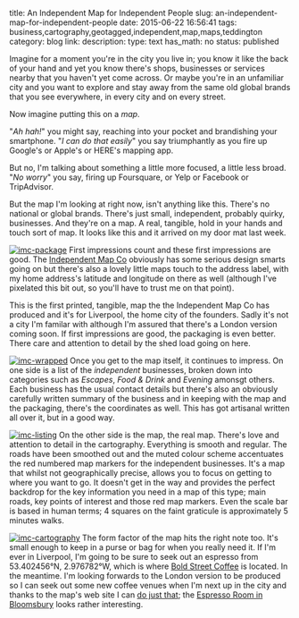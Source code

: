 title: An Independent Map for Independent People
slug: an-independent-map-for-independent-people
date: 2015-06-22 16:56:41
tags: business,cartography,geotagged,independent,map,maps,teddington
category: blog
link: 
description: 
type: text
has_math: no
status: published

Imagine for a moment you're in the city you live in; you know it like the back of your hand and yet you know there's shops, businesses or services nearby that you haven't yet come across. Or maybe you're in an unfamiliar city and you want to explore and stay away from the same old global brands that you see everywhere, in every city and on every street.


Now imagine putting this on a *map*.


"*Ah hah!*" you might say, reaching into your pocket and brandishing your smartphone. "*I can do that easily*" you say triumphantly as you fire up Google's or Apple's or HERE's mapping app.


But no, I'm talking about something a little more focused, a little less broad. "*No worry*" you say, firing up Foursquare, or Yelp or Facebook or TripAdvisor.

<!-- TEASER_END -->

But the map I'm looking at right now, isn't anything like this. There's no national or global brands. There's just small, independent, probably quirky, businesses. And they're on a map. A real, tangible, hold in your hands and touch sort of map. It looks like this and it arrived on my door mat last week.


[![imc-package](/wp-content/uploads/2015/06/imc-package-768x1024.jpg)](/wp-content/uploads/2015/06/imc-package.jpg "/wp-content/uploads/2015/06/imc-package.jpg")
First impressions count and these first impressions are good. The [Independent Map Co](https://www.independentmap.co/ "https://www.independentmap.co/") obviously has some serious design smarts going on but there's also a lovely little maps touch to the address label, with my home address's latitude and longitude on there as well (although I've pixelated this bit out, so you'll have to trust me on that point).


This is the first printed, tangible, map the the Independent Map Co has produced and it's for Liverpool, the home city of the founders. Sadly it's not a city I'm familar with although I'm assured that there's a London version coming soon. If first impressions are good, the packaging is even better. There care and attention to detail by the shed load going on here.


[![imc-wrapped](/wp-content/uploads/2015/06/imc-wrapped-768x1024.jpg)](/wp-content/uploads/2015/06/imc-wrapped.jpg "/wp-content/uploads/2015/06/imc-wrapped.jpg")
Once you get to the map itself, it continues to impress. On one side is a list of the *independent* businesses, broken down into categories such as *Escapes*, *Food & Drink* and *Evening* amonsgt others. Each business has the usual contact details but there's also an obviously carefully written summary of the business and in keeping with the map and the packaging, there's the coordinates as well. This has got artisanal written all over it, but in a good way.


[![imc-listing](/wp-content/uploads/2015/06/imc-listing-1024x768.jpg)](/wp-content/uploads/2015/06/imc-listing.jpg "/wp-content/uploads/2015/06/imc-listing.jpg")
On the other side is the map, the real map. There's love and attention to detail in the cartography. Everything is smooth and regular. The roads have been smoothed out and the muted colour scheme accentuates the red numbered map markers for the independent businesses. It's a map that whilst not geographically precise, allows you to focus on getting to where you want to go. It doesn't get in the way and provides the perfect backdrop for the key information you need in a map of this type; main roads, key points of interest and those red map markers. Even the scale bar is based in human terms; 4 squares on the faint graticule is approximately 5 minutes walks.


[![imc-cartography](/wp-content/uploads/2015/06/imc-cartography-1024x768.jpg)](/wp-content/uploads/2015/06/imc-cartography.jpg "/wp-content/uploads/2015/06/imc-cartography.jpg")
The form factor of the map hits the right note too. It's small enough to keep in a purse or bag for when you really need it. If I'm ever in Liverpool, I'm going to be sure to seek out an espresso from 53.402456°N, 2.976782°W, which is where [Bold Street Coffee](https://www.independentmap.co/independents/bold-street-coffee.html "https://www.independentmap.co/independents/bold-street-coffee.html") is located. In the meantime. I'm looking forwards to the London version to be produced so I can seek out some new coffee venues when I'm next up in the city and thanks to the map's web site I can [do just that](https://www.independentmap.co/independents/tags/london "https://www.independentmap.co/independents/tags/london"); the [Espresso Room in Bloomsbury](https://www.independentmap.co/independents/the-espresso-room.html "https://www.independentmap.co/independents/the-espresso-room.html") looks rather interesting.




